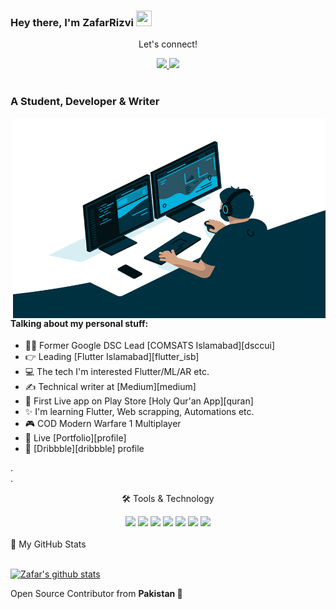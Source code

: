 ### Hey there, I'm  ZafarRizvi <img src="https://media.giphy.com/media/hvRJCLFzcasrR4ia7z/giphy.gif" height="25px" width="25px">

<div align="center">
<p align="center">Let's connect!</p>

<a href="https://www.linkedin.com/in/syed-muhammad-zafar-rizvi-3a94a1124/">
    <img src="https://img.shields.io/badge/linkedin-%230077B5.svg?&style=for-the-badge&logo=linkedin&logoColor=white" />
</a>

<a href="https://stackoverflow.com/users/12672819/syed-muhammad-zafar-rizvi">
    <img src="https://img.shields.io/badge/Stack_Overflow-FE7A16?style=for-the-badge&logo=stack-overflow&logoColor=white" />
</a>
</div>

<br>

### A Student, Developer & Writer

<img align="right" alt="GIF" src="https://github.com/ZafarRizvi/coverimg/blob/main/code.gif" width="500" height="320" />

#### Talking about my personal stuff:

- 🙋‍♂️ Former Google DSC Lead [COMSATS Islamabad][dsccui]
- 👉 Leading [Flutter Islamabad][flutter_isb]
- 💻 The tech I'm interested Flutter/ML/AR etc.
- ✍ Technical writer at [Medium][medium]
- 📱 First Live app on Play Store [Holy Qur'an App][quran]
- ✨ I'm learning Flutter, Web scrapping, Automations etc.
- 🎮 COD Modern Warfare 1 Multiplayer
- 📄 Live [Portfolio][profile]
- 🎨 [Dribbble][dribbble] profile

<div>
    .
</div>

<div>
    .
</div>

<div align="center">
<p align="center">
    🛠 Tools & Technology
</p>

<img src="https://img.shields.io/badge/Flutter-02569B?style=for-the-badge&logo=flutter&logoColor=white" />
<img src="https://img.shields.io/badge/Dart-0175C2?style=for-the-badge&logo=dart&logoColor=white" />
<img src="https://img.shields.io/badge/Node-72ac5a?style=for-the-badge&logo=javascript&logoColor=white" />
<img src="https://img.shields.io/badge/Python-FFD43B?style=for-the-badge&logo=python&logoColor=darkgreen" />
<img src="https://img.shields.io/badge/firebase-ffca28?style=for-the-badge&logo=firebase&logoColor=black" />
<img src="https://img.shields.io/badge/Git-F05032?style=for-the-badge&logo=git&logoColor=white" />
<img src="https://img.shields.io/badge/Figma-1E1E1E?style=for-the-badge&logo=Figma&logoColor=white" />

</div>

<br>

<summary>📝 My GitHub Stats</summary>
<br>

[![Zafar's github stats](https://github-readme-stats.vercel.app/api?username=ZafarRizvi&theme=gotham)](https://github.com/ZafarRizvi/github-readme-stats)




Open Source Contributor from <b>Pakistan<b> 💚 

<!--
**ZafarRizvi/ZafarRizvi** is a ✨ _special_ ✨ repository because its `README.md` (this file) appears on your GitHub profile.

Here are some ideas to get you started:

- 🔭 I’m currently working on ...
- 🌱 I’m currently learning ...
- 👯 I’m looking to collaborate on ...
- 🤔 I’m looking for help with ...
- 💬 Ask me about ...
- 📫 How to reach me: ...
- 😄 Pronouns: ...
- ⚡ Fun fact: ...
-->
